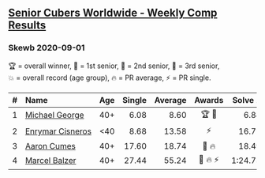 <style>table {white-space: nowrap;}</style>
<link rel="stylesheet" type="text/css" href="/scw-comp/css/flags.css" />

## [Senior Cubers Worldwide - Weekly Comp Results](/scw-comp/results/)
### Skewb 2020-09-01

<span style="white-space: nowrap;">🏆 = overall winner</span>, <span style="white-space: nowrap;">🥇 = 1st senior</span>, <span style="white-space: nowrap;">🥈 = 2nd senior</span>, <span style="white-space: nowrap;">🥉 = 3rd senior</span>, <span style="white-space: nowrap;">💥 = overall record (age group)</span>, <span style="white-space: nowrap;">🔥 = PR average</span>, <span style="white-space: nowrap;">⚡ = PR single</span>.

| # | Name | Age | Single | Average | Awards | Solve 1 | Solve 2 | Solve 3 | Solve 4 | Solve 5 | Video |
| :--: | :-- | :--: | --: | --: | :--: | --: | --: | --: | --: | --: | :-- |
| 1 | [Michael George](../../persons/michael_george/skewb.md) | 40+ | 6.08 | 8.60 | 🏆 🥇 | 6.84 | 9.86 | 6.08 | 11.70 | 9.10 | [Desktop](https://www.facebook.com/michael.george.545/videos/10214233784038868) / [Mobile](https://m.facebook.com/michael.george.545/videos/10214233784038868) |
| 2 | [Enrymar Cisneros](../../persons/enrymar_cisneros/skewb.md) | <40 | 8.68 | 13.58 | ⚡ | 16.72 | 12.38 | 8.68 | 14.06 | 14.30 | [Desktop](https://www.facebook.com/events/2626236590959927/permalink/2632517390331847) / [Mobile](https://m.facebook.com/events/2626236590959927?view=permalink&id=2632517390331847) |
| 3 | [Aaron Cumes](../../persons/aaron_cumes/skewb.md) | 40+ | 17.60 | 18.74 | 🥈 🔥 | 18.49 | 17.60 | 19.23 | 18.51 | 20.45 | [Desktop](https://www.facebook.com/events/2626236590959927/permalink/2627091540874432) / [Mobile](https://m.facebook.com/events/2626236590959927?view=permalink&id=2627091540874432) |
| 4 | [Marcel Balzer](../../persons/marcel_balzer/skewb.md) | 40+ | 27.44 | 55.24 | 🥉 🔥 ⚡ | 1:24.73 | 1:18.40 | 27.44 | 49.75 | 37.56 | [Desktop](https://www.facebook.com/marcel.balzer.9216/videos/10160386343317516) / [Mobile](https://m.facebook.com/marcel.balzer.9216/videos/10160386343317516) |

<!-- Global site tag (gtag.js) - Google Analytics -->
<script async src="https://www.googletagmanager.com/gtag/js?id=UA-86348435-3"></script>
<script>window.dataLayer = window.dataLayer || []; function gtag() {dataLayer.push(arguments);} gtag('js', new Date()); gtag('config', 'UA-86348435-3');</script>
